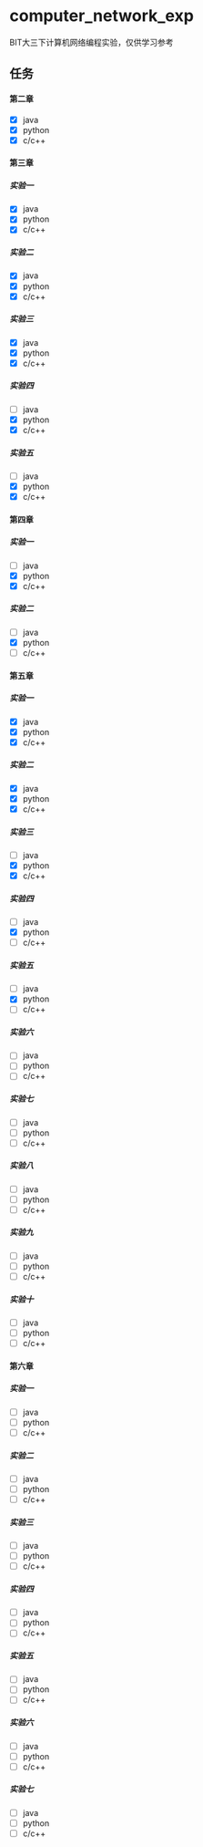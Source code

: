# computer_network_exp
BIT大三下计算机网络编程实验，仅供学习参考

## 任务
#### 第二章

- [x] java
- [x] python
- [x] c/c++

#### 第三章

##### 实验一

- [x] java
- [x] python
- [x] c/c++

##### 实验二

- [x] java
- [x] python
- [x] c/c++

##### 实验三

- [x] java
- [x] python
- [x] c/c++

##### 实验四

- [ ] java
- [x] python
- [x] c/c++

##### 实验五

- [ ] java
- [x] python
- [x] c/c++

#### 第四章

##### 实验一

- [ ] java
- [x] python
- [x] c/c++

##### 实验二

- [ ] java
- [x] python
- [ ] c/c++

#### 第五章

##### 实验一

- [x] java
- [x] python
- [x] c/c++

##### 实验二

- [x] java
- [x] python
- [x] c/c++

##### 实验三

- [ ] java
- [x] python
- [x] c/c++

##### 实验四

- [ ] java
- [x] python
- [ ] c/c++

##### 实验五

- [ ] java
- [x] python
- [ ] c/c++

##### 实验六

- [ ] java
- [ ] python
- [ ] c/c++

##### 实验七

- [ ] java
- [ ] python
- [ ] c/c++

##### 实验八

- [ ] java
- [ ] python
- [ ] c/c++

##### 实验九

- [ ] java
- [ ] python
- [ ] c/c++

##### 实验十

- [ ] java
- [ ] python
- [ ] c/c++

#### 第六章

##### 实验一

- [ ] java
- [ ] python
- [ ] c/c++

##### 实验二

- [ ] java
- [ ] python
- [ ] c/c++

##### 实验三

- [ ] java
- [ ] python
- [ ] c/c++

##### 实验四

- [ ] java
- [ ] python
- [ ] c/c++

##### 实验五

- [ ] java
- [ ] python
- [ ] c/c++

##### 实验六

- [ ] java
- [ ] python
- [ ] c/c++

##### 实验七

- [ ] java
- [ ] python
- [ ] c/c++
